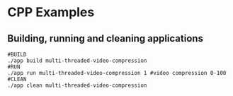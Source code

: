 # CPP Examples 

## Building, running and cleaning applications
```
#BUILD
./app build multi-threaded-video-compression
#RUN
./app run multi-threaded-video-compression 1 #video compression 0-100
#CLEAN
./app clean multi-threaded-video-compression
```

